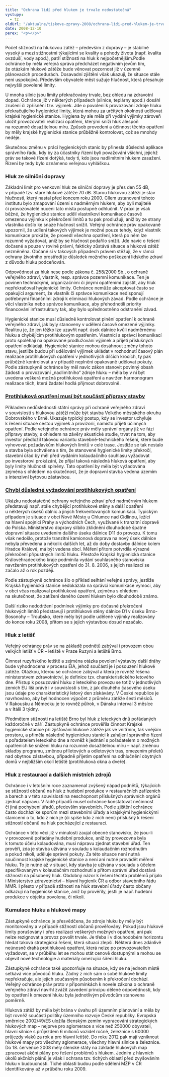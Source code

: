 ```yaml
---
title: "Ochrana lidí před hlukem je trvale nedostatečná"
vystupy:
  - tz
oldUrl: "/aktualne/tiskove-zpravy-2008/ochrana-lidi-pred-hlukem-je-trvale-nedostatecna"
date: 2008-12-10
perex: "<p></p>"
---
```


<!-- imported from the old website -->

<p class="Nadpis1 perex">Počet stížností na hlukovou zátěž – především z dopravy – je stabilně vysoký a mezi stížnostmi týkajícími se kvality a pohody života (např. kvalita ovzduší, vody apod.), patří stížnosti na hluk k nejpočetnějším.Podle ochránce by měla veřejná správa předcházet negativním jevům tím, že otázkám hlukové zátěže bude věnovat pozornost již v územně plánovacích procedurách. Dosavadní zjištění však ukazují, že situace stále není uspokojivá. Především obyvatele měst sužuje hlučnost, která přesahuje nejvyšší povolené limity. </p><p class="Nadpis1">U mnoha silnic jsou limity překračovány trvale, bez ohledu na zdravotní dopad. Ochránce již v některých případech (silnice, teplárny apod.) dosáhl zrušení či zpřísnění tzv. výjimek. Jde o povolení k provozování zdroje hluku překračujícího hygienické limity, která mohou za určitých okolností udělovat krajské hygienické stanice. Hygiena by ale měla při vydání výjimky zároveň uložit provozovateli realizaci opatření, kterými sníží hluk alespoň na rozumně dosažitelnou míru. Způsob provedení a účinnost těchto opatření by měly krajské hygienické stanice průběžně kontrolovat, což se mnohdy neděje.</p><p class="Normln-web">Skutečnou změnu v práci hygienických stanic by přinesla důsledná aplikace správního řádu, kdy by za účastníky řízení byli považováni všichni, jejichž práv se takové řízení dotýká, tedy ti, kdo jsou nadlimitním hlukem zasaženi. Řízení by tedy bylo oznámeno veřejnou vyhláškou.</p><h3 class="Nadpis2">Hluk ze silniční dopravy</h3><p class="Normln-web">Základní limit pro venkovní hluk ze silniční dopravy je přes den 55 dB, v případě tzv. staré hlukové zátěže 70 dB. Starou hlukovou zátěží je stav hlučnosti, který nastal před koncem roku 2000. Cílem ustanovení tohoto institutu bylo zmapování území s nadměrným hlukem, aby byli majitelé či provozovatelé nuceni tato místa postupně odhlučnit. V praxi je však běžné, že hygienické stanice udělí vlastníkovi komunikace časově omezenou výjimku k překročení limitů a tu pak prodlužují, aniž by ze strany vlastníka došlo ke snaze hlučnost snížit. Veřejný ochránce práv opakovaně upozornil, že udílení takových výjimek je možné pouze tehdy, když vlastník komunikace prokáže, že provedl všechna opatření, která po něm lze rozumně vyžadovat, aniž by se hlučnost podařilo snížit. Jde navíc o řešení dočasné a pouze v rovině právní, fakticky zůstává situace a hluková zátěž nezměněna. Občané si v takových případech právem stěžují, že v rámci ochrany životního prostředí je důsledek možného poškození lidského zdraví z důvodu hluku podceňován.</p><p class="Normln-web">Odpovědnost za hluk nese podle zákona č. 258/2000 Sb., o ochraně veřejného zdraví, vlastník, resp. správce pozemní komunikace. Ten je povinen technickými, organizačními či jinými opatřeními zajistit, aby hluk nepřekračoval hygienické limity. Ochránce nemůže akceptovat často se opakující argument, že vlastník či správce komunikace nedisponují potřebnými finančními zdroji k eliminaci hlukových závad. Podle ochránce je věcí vlastníka nebo správce komunikace, aby přehodnotili priority financování infrastruktury tak, aby bylo upřednostněno odstranění závad.</p><p class="Normln-web">Hygienické stanice musí důsledně kontrolovat plnění opatření k ochraně veřejného zdraví, jak byly stanoveny v udělení časově omezené výjimky. Realitou je, že jen těžko lze uzavřít např. úsek dálnice kvůli nadměrnému hluku a chybějícím protihlukovým opatřením. Vlastníci a správci komunikací proto spoléhají na opakované prodlužování výjimek a přijetí příslušných opatření odkládají. Hygienické stanice mohou dosáhnout změny tohoto stavu, jestliže budou při udělování výjimek ukládat v rozhodnutí časový plán realizace protihlukových opatření v jednotlivých dílčích krocích, ty pak průběžně kontrolovat a v případě neplnění opakovaně udělovat pokuty. Podle zástupkyně ochránce by měl navíc zákon stanovit povinný obsah žádosti o provozování „nadlimitního“ zdroje hluku – měla by v ní být uvedena veškerá možná protihluková opatření a navržen harmonogram realizace těch, která žadatel hodlá přijmout dobrovolně.</p><h3 style="TEXT-DECORATION: underline" class="Nadpis2a">Protihluková opatření musí být součástí přípravy stavby</h3><p class="Normln-web">Příkladem nedůslednosti státní správy při ochraně veřejného zdraví v souvislosti s hlukovou zátěží může být stavba Velkého městského okruhu Dobrovského v Brně. Ukazuje typický postup, kdy se investor uchyluje k řešení situace cestou výjimek a provizorií, namísto přijetí účinných opatření. Podle veřejného ochránce práv měly správní orgány již ve fázi přípravy stavby, s ohledem na závěry akustické studie, trvat na tom, aby investor předložil takovou variantu stavebně-technického řešení, které bude vyhovovat požadavkům hlukových limitů v celé trase. Jestliže se tak nestalo a stavba byla schválena s tím, že stanovené hygienické limity překročí, stavební úřad by měl před vydáním kolaudačního souhlasu vyžadovat po investorovi prokázání, že přijal taková následná hluková opatření, aby byly limity hlučnosti splněny. Tato opatření by měla být vyžadována zejména s ohledem na skutečnost, že je dopravní stavba vedena územím s intenzivní bytovou zástavbou.</p><h3 style="TEXT-DECORATION: underline" class="Nadpis2a">Chybí důsledné vyžadování protihlukových opatření</h3><p class="Normln-web">Ukázku nedostatečné ochrany veřejného zdraví před nadměrným hlukem představují např. stále chybějící protihlukové stěny a další opatření u některých úseků dálnic a jiných frekventovaných komunikací. Typickým případem je situace v obci Nové Město u Chlumce nad Cidlinou, ležící na hlavní spojnici Prahy a východních Čech, využívané k tranzitní dopravě do Polska. Ministerstvo dopravy slíbilo zklidnění dlouhodobě špatné dopravní situace uvedením dalšího úseku dálnice D11 do provozu. K tomu však nedošlo, protože tranzitní kamionová doprava na nový úsek dálnice nebyla převedena a několik dalších let, až do doby dostavby dálnice kolem Hradce Králové, má být vedena obcí. Měření přitom potvrdila výrazné překročení přípustných limitů hluku. Přestože Krajská hygienická stanice Královéhradeckého kraje podmínila vydání souhlasného stanoviska navržením protihlukových opatření do 31. 8. 2006, s jejich realizací se začalo až o rok později.</p><p class="Normln-web">Podle zástupkyně ochránce šlo o příklad selhání veřejné správy, jestliže Krajská hygienická stanice nedokázala na správci komunikace vymoci, aby v obci včas realizoval protihluková opatření, zejména s ohledem na skutečnost, že zatížení daného území hlukem bylo dlouhodobě známo.</p><p class="Normln-web">Další riziko nedodržení podmínek výjimky pro dočasné překročení hlukových limitů představují i protihlukové stěny dálnice D1 v úseku Brno-Bosonohy – Troubsko, které měly být podle udělené výjimky realizovány do konce roku 2008, přitom se s jejich výstavbou dosud nezačalo.</p><h3 class="Nadpis2">Hluk z letišť</h3><p class="Normln-web">Veřejný ochránce práv se na základě podnětů zabýval i provozem obou velkých letišť v ČR – letiště v Praze Ruzyni a letiště Brno.</p><p class="Normln-web">Činnost ruzyňského letiště a zejména otázka povolení výstavby další dráhy bude vyhodnocena v procesu EIA, jehož součástí je i posouzení hlukové zátěže. Otázkou, kterou se ochránce zabýval a která je rovněž řešena ministerstvem zdravotnictví, je definice tzv. charakteristického letového dne. Přístup k posuzování hluku z leteckého provozu se totiž v jednotlivých zemích EU liší právě i v souvislosti s tím, z jak dlouhého časového úseku jsou údaje pro charakteristický letový den získávány. V České republice je navrhováno, aby byl hodnocen výpočet z průměru zátěže šesti měsíců. V Rakousku a Německu je to rovněž půlrok, v Dánsku interval 3 měsíce a v Itálii 3 týdny.</p><p class="Normln-web">Předmětem stížnosti na letiště Brno byl hluk z leteckých dnů pořádaných každoročně v září. Zástupkyně ochránce prověřila činnost Krajské hygienické stanice při zjišťování hlukové zátěže jak ve vnitřním, tak vnějším prostoru, a přiměla následně hygienickou stanici k zahájení správního řízení s pořadatelem leteckého dne a rovněž k jednání s pořadatelem o možných opatřeních ke snížení hluku na rozumně dosažitelnou míru – např. změnou skladby programu, změnou příletových a odletových tras, omezením přeletů nad obytnou zástavbou, případně přijetím opatření na odhlučnění obytných domů v nejbližším okolí letiště (protihluková okna a dveře).</p><h3 class="Nadpis2">Hluk z restaurací a dalších místních zdrojů</h3><p class="Normln-web">Ochránce i v letošním roce zaznamenal zvýšený nápad podnětů, týkajících se stížností občanů na hluk z hudební produkce v restauračních zařízeních a barech a v této souvislosti na neschopnost příslušných správních orgánů zjednat nápravu. V řadě případů musel ochránce konstatovat nečinnost či jiná pochybení úřadů, především stavebních. Podle zjištění ochránce často dochází ke sporům mezi stavebními úřady a krajskými hygienickými stanicemi o to, kdo z nich je (či spíše kdo z nich není) příslušný k řešení stížností občanů na hluk pocházející z restaurací.</p><p class="Normln-web">Ochránce v této věci již v minulosti zaujal obecné stanovisko, že jsou-li v provozovně pořádány hudební produkce, aniž by provozovna byla k tomuto účelu kolaudována, musí nápravu zjednat stavební úřad. Ten prověří, zda je stavba užívána v souladu s kolaudačním rozhodnutím a pokud nikoli, uděluje správní pokuty. Za této situace není nutná součinnost krajské hygienické stanice a není ani nutné provádět měření hluku. To je nutné až v situaci, kdy stavba je užívána v souladu s účelem specifikovaným v kolaudačním rozhodnutí a přitom správní úřad dostává stížnosti na působený hluk. Obdobný názor k řešení těchto problémů přijalo i Ministerstvo zdravotnictví – hlavní hygienik ČR a odbor stavebního řádu MMR. I přesto v případě stížnosti na hluk stavební úřady často občany odkazují na hygienické stanice, aniž by prověřily, jestli je např. hudební produkce v objektu povolena, či nikoli.</p><h3 class="Nadpis2">Kumulace hluku a hlukové mapy</h3><p class="Normln-web">Zástupkyně ochránce je přesvědčena, že zdroje hluku by měly být monitorovány a v případě stížností občanů prověřovány. Pokud jsou hlukové limity porušovány i přes realizaci veškerých možných opatření, ani pak nelze rezignovat a provoz povolit trvale. Je třeba i v dlouhodobém horizontu hledat taková strategická řešení, která situaci zlepší. Některá dnes zdánlivě neúnosně drahá protihluková opatření, která nelze po provozovatelích vyžadovat, se v průběhu let se mohou stát cenově dostupnými a mohou se objevit nové technologie a materiály omezující šíření hluku.</p><p class="Normln-web">Zástupkyně ochránce také upozorňuje na situace, kdy se na jednom místě setkává více původců hluku. Žádný z nich sám o sobě hlukové limity nepřekračuje, ale jejich současným působením k překročení dochází. Veřejný ochránce práv proto v připomínkách k novele zákona o ochraně veřejného zdraví navrhl zvážit zavedení principu dělené odpovědnosti, kdy by opatření k omezení hluku byla jednotlivým původcům stanovena poměrně.</p><p class="Normln-web">Hluková zátěž by měla být brána v úvahu při územním plánování a měla by být rovněž součástí politiky územního rozvoje České republiky. Evropská směrnice 2002/49/ES uložila členským zemím vypracování strategických hlukových map – nejprve pro aglomerace s více než 250000 obyvateli, hlavní silnice s průjezdem 6 milionů vozidel ročně, železnice s 60000 průjezdy vlaků za rok a pro hlavní letiště. Do roku 2012 pak mají vzniknout hlukové mapy pro všechny aglomerace, všechny hlavní silnice a železnice. Do 18. července 2008 měly členské státy na základě hlukových map zpracovat akční plány pro řešení problémů s hlukem. Jedním z hlavních úkolů akčních plánů je však i ochrana tzv. tichých oblastí před zvyšováním hluku v budoucnosti. Tiché oblasti budou podle sdělení MŽP v ČR identifikovány až v průběhu roku 2009.</p>
